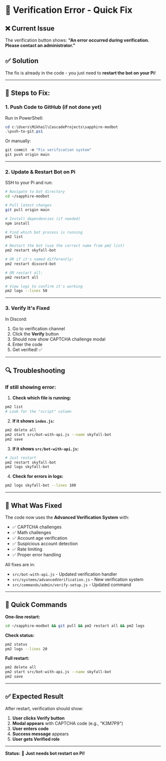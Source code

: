 # 🔧 Verification Error - Quick Fix

## ❌ Current Issue

The verification button shows: **"An error occurred during verification. Please contact an administrator."**

## ✅ Solution

The fix is already in the code - you just need to **restart the bot on your Pi**!

---

## 🚀 Steps to Fix:

### **1. Push Code to GitHub** (if not done yet)

Run in PowerShell:
```powershell
cd c:\Users\Mikhail\CascadeProjects\sapphire-modbot
.\push-to-git.ps1
```

Or manually:
```powershell
git commit -m "Fix verification system"
git push origin main
```

---

### **2. Update & Restart Bot on Pi**

SSH to your Pi and run:

```bash
# Navigate to bot directory
cd ~/sapphire-modbot

# Pull latest changes
git pull origin main

# Install dependencies (if needed)
npm install

# Find which bot process is running
pm2 list

# Restart the bot (use the correct name from pm2 list)
pm2 restart skyfall-bot

# OR if it's named differently:
pm2 restart discord-bot

# OR restart all:
pm2 restart all

# View logs to confirm it's working
pm2 logs --lines 50
```

---

### **3. Verify It's Fixed**

In Discord:
1. Go to verification channel
2. Click the **Verify** button
3. Should now show CAPTCHA challenge modal
4. Enter the code
5. Get verified! ✅

---

## 🔍 Troubleshooting

### **If still showing error:**

1. **Check which file is running:**
```bash
pm2 list
# Look for the "script" column
```

2. **If it shows `index.js`:**
```bash
pm2 delete all
pm2 start src/bot-with-api.js --name skyfall-bot
pm2 save
```

3. **If it shows `src/bot-with-api.js`:**
```bash
# Just restart
pm2 restart skyfall-bot
pm2 logs skyfall-bot
```

4. **Check for errors in logs:**
```bash
pm2 logs skyfall-bot --lines 100
```

---

## 📝 What Was Fixed

The code now uses the **Advanced Verification System** with:
- ✅ CAPTCHA challenges
- ✅ Math challenges  
- ✅ Account age verification
- ✅ Suspicious account detection
- ✅ Rate limiting
- ✅ Proper error handling

All fixes are in:
- `src/bot-with-api.js` - Updated verification handler
- `src/systems/advancedVerification.js` - New verification system
- `src/commands/admin/verify-setup.js` - Updated command

---

## 🎯 Quick Commands

**One-line restart:**
```bash
cd ~/sapphire-modbot && git pull && pm2 restart all && pm2 logs
```

**Check status:**
```bash
pm2 status
pm2 logs --lines 20
```

**Full restart:**
```bash
pm2 delete all
pm2 start src/bot-with-api.js --name skyfall-bot
pm2 save
```

---

## ✅ Expected Result

After restart, verification should show:

1. **User clicks Verify button**
2. **Modal appears** with CAPTCHA code (e.g., "K3M7P9")
3. **User enters code**
4. **Success message** appears
5. **User gets Verified role**

---

**Status:** 🔧 **Just needs bot restart on Pi!**
